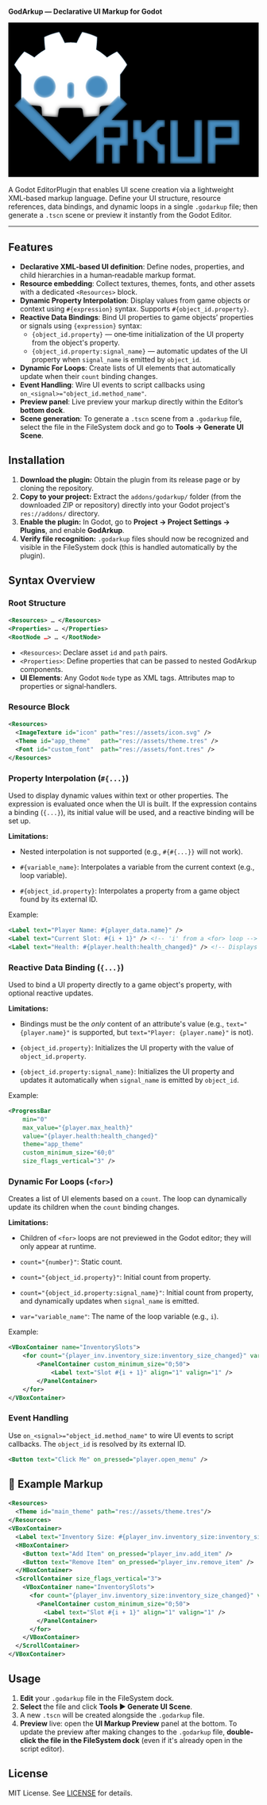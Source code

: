 **GodArkup — Declarative UI Markup for Godot**

![GodArkup Icon](godarkup-icon.png)

A Godot EditorPlugin that enables UI scene creation via a lightweight XML‑based markup language. Define your UI structure, resource references, data bindings, and dynamic loops in a single `.godarkup` file; then generate a `.tscn` scene or preview it instantly from the Godot Editor.

---

## Features

- **Declarative XML‑based UI definition**: Define nodes, properties, and child hierarchies in a human‑readable markup format.
- **Resource embedding**: Collect textures, themes, fonts, and other assets with a dedicated `<Resources>` block.
- **Dynamic Property Interpolation**: Display values from game objects or context using `#{expression}` syntax. Supports `#{object_id.property}`.
- **Reactive Data Bindings**: Bind UI properties to game objects’ properties or signals using `{expression}` syntax:
  - `{object_id.property}` — one‑time initialization of the UI property from the object's property.
  - `{object_id.property:signal_name}` — automatic updates of the UI property when `signal_name` is emitted by `object_id`.
- **Dynamic For Loops**: Create lists of UI elements that automatically update when their `count` binding changes.
- **Event Handling**: Wire UI events to script callbacks using `on_<signal>="object_id.method_name"`.
- **Preview panel**: Live preview your markup directly within the Editor’s **bottom dock**.
- **Scene generation**: To generate a `.tscn` scene from a `.godarkup` file, select the file in the FileSystem dock and go to **Tools -> Generate UI Scene**.

## Installation

1. **Download the plugin:** Obtain the plugin from its release page or by cloning the repository.
2. **Copy to your project:** Extract the `addons/godarkup/` folder (from the downloaded ZIP or repository) directly into your Godot project's `res://addons/` directory.
3. **Enable the plugin:** In Godot, go to **Project -> Project Settings -> Plugins**, and enable **GodArkup**.
4. **Verify file recognition:** `.godarkup` files should now be recognized and visible in the FileSystem dock (this is handled automatically by the plugin).

## Syntax Overview

### Root Structure

```xml
<Resources> … </Resources>
<Properties> … </Properties>
<RootNode …> … </RootNode>
```

- `<Resources>`: Declare asset `id` and `path` pairs.
- `<Properties>`: Define properties that can be passed to nested GodArkup components.
- **UI Elements**: Any Godot `Node` type as XML tags. Attributes map to properties or signal‐handlers.

### Resource Block

```xml
<Resources>
  <ImageTexture id="icon" path="res://assets/icon.svg" />
  <Theme id="app_theme"   path="res://assets/theme.tres" />
  <Font id="custom_font"  path="res://assets/font.tres" />
</Resources>
```

### Property Interpolation (`#{...}`)

Used to display dynamic values within text or other properties. The expression is evaluated once when the UI is built. If the expression contains a binding (`{...}`), its initial value will be used, and a reactive binding will be set up.

**Limitations:**
- Nested interpolation is not supported (e.g., `#{#{...}}` will not work).

- `#{variable_name}`: Interpolates a variable from the current context (e.g., loop variable).
- `#{object_id.property}`: Interpolates a property from a game object found by its external ID.

Example:

```xml
<Label text="Player Name: #{player_data.name}" />
<Label text="Current Slot: #{i + 1}" /> <!-- 'i' from a <for> loop -->
<Label text="Health: #{player.health:health_changed}" /> <!-- Displays initial health, updates on signal -->
```

### Reactive Data Binding (`{...}`)

Used to bind a UI property directly to a game object's property, with optional reactive updates.

**Limitations:**
- Bindings must be the *only* content of an attribute's value (e.g., `text="{player.name}"` is supported, but `text="Player: {player.name}"` is not).

- `{object_id.property}`: Initializes the UI property with the value of `object_id.property`.
- `{object_id.property:signal_name}`: Initializes the UI property and updates it automatically when `signal_name` is emitted by `object_id`.

Example:

```xml
<ProgressBar
	min="0"
	max_value="{player.max_health}"
	value="{player.health:health_changed}"
	theme="app_theme"
	custom_minimum_size="60;0"
	size_flags_vertical="3" />
```

### Dynamic For Loops (`<for>`)

Creates a list of UI elements based on a `count`. The loop can dynamically update its children when the `count` binding changes.

**Limitations:**
- Children of `<for>` loops are not previewed in the Godot editor; they will only appear at runtime.

- `count="{number}"`: Static count.
- `count="{object_id.property}"`: Initial count from property.
- `count="{object_id.property:signal_name}"`: Initial count from property, and dynamically updates when `signal_name` is emitted.
- `var="variable_name"`: The name of the loop variable (e.g., `i`).

Example:

```xml
<VBoxContainer name="InventorySlots">
	<for count="{player_inv.inventory_size:inventory_size_changed}" var="i">
		<PanelContainer custom_minimum_size="0;50">
			<Label text="Slot #{i + 1}" align="1" valign="1" />
		</PanelContainer>
	</for>
</VBoxContainer>
```

### Event Handling

Use `on_<signal>="object_id.method_name"` to wire UI events to script callbacks. The `object_id` is resolved by its external ID.

```xml
<Button text="Click Me" on_pressed="player.open_menu" />
```

## 📂 Example Markup

```xml
<Resources>
  <Theme id="main_theme" path="res://assets/theme.tres"/>
</Resources>
<VBoxContainer>
  <Label text="Inventory Size: #{player_inv.inventory_size:inventory_size_changed}" />
  <HBoxContainer>
	<Button text="Add Item" on_pressed="player_inv.add_item" />
	<Button text="Remove Item" on_pressed="player_inv.remove_item" />
  </HBoxContainer>
  <ScrollContainer size_flags_vertical="3">
	<VBoxContainer name="InventorySlots">
	  <for count="{player_inv.inventory_size:inventory_size_changed}" var="i">
		<PanelContainer custom_minimum_size="0;50">
		  <Label text="Slot #{i + 1}" align="1" valign="1" />
		</PanelContainer>
	  </for>
	</VBoxContainer>
  </ScrollContainer>
</VBoxContainer>
```

## Usage

1. **Edit** your `.godarkup` file in the FileSystem dock.
2. **Select** the file and click **Tools ▶️ Generate UI Scene**.
3. A new `.tscn` will be created alongside the `.godarkup` file.
4. **Preview** live: open the **UI Markup Preview** panel at the bottom. To update the preview after making changes to the `.godarkup` file, **double-click the file in the FileSystem dock** (even if it's already open in the script editor).


## License

MIT License. See [LICENSE](LICENSE.md) for details.
